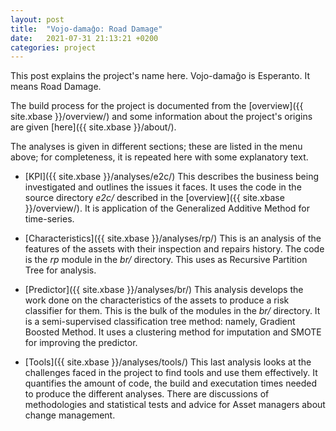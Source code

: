 ```yaml
---
layout: post
title:  "Vojo-damaĝo: Road Damage" 
date:   2021-07-31 21:13:21 +0200
categories: project
---
```

This post explains the project's name here. Vojo-damaĝo is Esperanto. It means Road Damage.

The build process for the project is documented from the [overview]({{
site.xbase }}/overview/) and some information about the project's origins are
given [here]({{ site.xbase }}/about/).

The analyses is given in different sections; these are listed in the menu above;
for completeness, it is repeated here with some explanatory text.

 - [KPI]({{ site.xbase }}/analyses/e2c/) This describes the business being
   investigated and outlines the issues it faces. It uses the code in the source
   directory *e2c/* described in the [overview]({{ site.xbase }}/overview/). It
   is application of the Generalized Additive Method for time-series.
   
 - [Characteristics]({{ site.xbase }}/analyses/rp/) This is an analysis of the
   features of the assets with their inspection and repairs history. The code is
   the *rp* module in the *br/* directory. This uses as Recursive Partition Tree
   for analysis.
   
 - [Predictor]({{ site.xbase }}/analyses/br/) This analysis develops the work
   done on the characteristics of the assets to produce a risk classifier for
   them. This is the bulk of the modules in the *br/* directory. It is a
   semi-supervised classification tree method: namely, Gradient Boosted Method.
   It uses a clustering method for imputation and SMOTE for improving the
   predictor.
   
 - [Tools]({{ site.xbase }}/analyses/tools/) This last analysis looks at the
   challenges faced in the project to find tools and use them effectively. It
   quantifies the amount of code, the build and executation times needed to
   produce the different analyses. There are discussions of methodologies and
   statistical tests and advice for Asset managers about change management.
